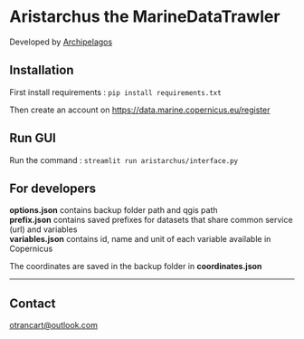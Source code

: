 # Aristarchus the MarineDataTrawler
Developed by [Archipelagos](https://archipelago.gr/en/)



## Installation

First install requirements : ``pip install requirements.txt``

Then create an account on https://data.marine.copernicus.eu/register

## Run GUI

Run the command : ``streamlit run aristarchus/interface.py``

## For developers

**options.json** contains backup folder path and qgis path  
**prefix.json** contains saved prefixes for datasets that share common service (url) and variables  
**variables.json** contains id, name and unit of each variable available in Copernicus 

The coordinates are saved in the backup folder in **coordinates.json**

___


## Contact
otrancart@outlook.com